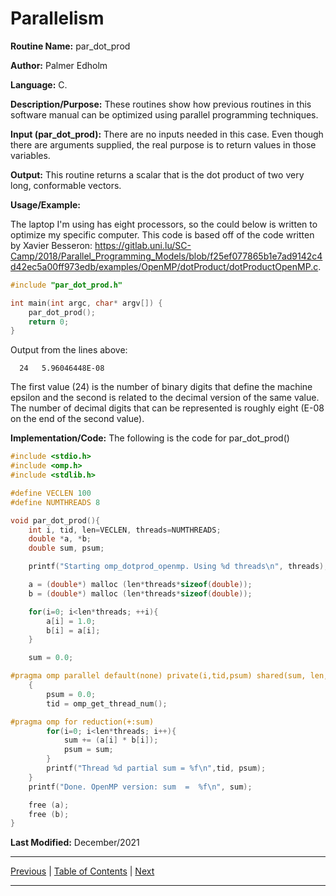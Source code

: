 # Parallelism

**Routine Name:** par_dot_prod

**Author:** Palmer Edholm

**Language:** C.

**Description/Purpose:** These routines show how previous routines in this software manual can be optimized using parallel
programming techniques.

**Input (par_dot_prod):** There are no inputs needed in this case. Even though there are arguments supplied, the real purpose is to
return values in those variables.

**Output:** This routine returns a scalar that is the dot product of two very long, conformable vectors.

**Usage/Example:**

The laptop I'm using has eight processors, so the could below is written to optimize my specific computer. This code is
based off of the code written by Xavier Besseron: https://gitlab.uni.lu/SC-Camp/2018/Parallel_Programming_Models/blob/f25ef077865b1e7ad9142c4d42ec5a00ff973edb/examples/OpenMP/dotProduct/dotProductOpenMP.c.
```c
#include "par_dot_prod.h"

int main(int argc, char* argv[]) {
    par_dot_prod();
    return 0;
}
```
Output from the lines above:

      24   5.96046448E-08

The first value (24) is the number of binary digits that define the machine epsilon and the second is related to the
decimal version of the same value. The number of decimal digits that can be represented is roughly eight (E-08 on the
end of the second value).

**Implementation/Code:** The following is the code for par_dot_prod()
```c
#include <stdio.h>
#include <omp.h>
#include <stdlib.h>

#define VECLEN 100
#define NUMTHREADS 8

void par_dot_prod(){
    int i, tid, len=VECLEN, threads=NUMTHREADS;
    double *a, *b;
    double sum, psum;

    printf("Starting omp_dotprod_openmp. Using %d threads\n", threads);

    a = (double*) malloc (len*threads*sizeof(double));
    b = (double*) malloc (len*threads*sizeof(double));

    for(i=0; i<len*threads; ++i){
        a[i] = 1.0;
        b[i] = a[i];
    }

    sum = 0.0;

#pragma omp parallel default(none) private(i,tid,psum) shared(sum, len, threads, a, b) num_threads(threads)
    {
        psum = 0.0;
        tid = omp_get_thread_num();

#pragma omp for reduction(+:sum)
        for(i=0; i<len*threads; i++){
            sum += (a[i] * b[i]);
            psum = sum;
        }
        printf("Thread %d partial sum = %f\n",tid, psum);
    }
    printf("Done. OpenMP version: sum  =  %f\n", sum);

    free (a);
    free (b);
}
```
**Last Modified:** December/2021

<hr>

[Previous](mat_norm_linf.md)
| [Table of Contents](toc/manual_toc.md)
| [Next]()

<hr>
